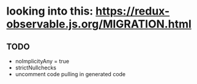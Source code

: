 # looking into this: https://redux-observable.js.org/MIGRATION.html



## TODO
+ noImplicityAny = true
+ strictNullchecks
+ uncomment code pulling in generated code 
